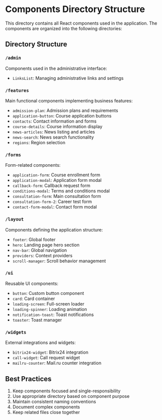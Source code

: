 # Components Directory Structure

This directory contains all React components used in the application. The components are organized into the following directories:

## Directory Structure

### `/admin`
Components used in the administrative interface:
- `LinksList`: Managing administrative links and settings

### `/features`
Main functional components implementing business features:
- `admission-plan`: Admission plans and requirements
- `application-button`: Course application buttons
- `contacts`: Contact information and forms
- `course-details`: Course information display
- `news-articles`: News listing and articles
- `news-search`: News search functionality
- `regions`: Region selection

### `/forms`
Form-related components:
- `application-form`: Course enrollment form
- `application-modal`: Application form modal
- `callback-form`: Callback request form
- `conditions-modal`: Terms and conditions modal
- `consultation-form`: Main consultation form
- `consultation-form-2`: Career test form
- `contact-form-modal`: Contact form modal

### `/layout`
Components defining the application structure:
- `footer`: Global footer
- `hero`: Landing page hero section
- `nav-bar`: Global navigation
- `providers`: Context providers
- `scroll-manager`: Scroll behavior management

### `/ui`
Reusable UI components:
- `button`: Custom button component
- `card`: Card container
- `loading-screen`: Full-screen loader
- `loading-spinner`: Loading animation
- `notification-toast`: Toast notifications
- `toaster`: Toast manager

### `/widgets`
External integrations and widgets:
- `bitrix24-widget`: Bitrix24 integration
- `call-widget`: Call request widget
- `mailru-counter`: Mail.ru counter integration

## Best Practices

1. Keep components focused and single-responsibility
2. Use appropriate directory based on component purpose
3. Maintain consistent naming conventions
4. Document complex components
5. Keep related files close together

